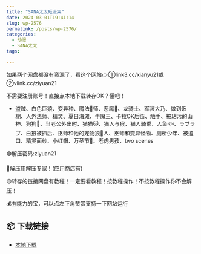 ```yaml
---
title: "SANA太太短漫集"
date: 2024-03-01T19:41:14
slug: wp-2576
permalink: /posts/wp-2576/
categories:
  - 动漫
  - SANA太太
tags:

---
```


如果两个网盘都没有资源了，看这个网站👉①link3.cc/xianyu21或②vlink.cc/ziyuan21

不需要注册账号！直接点本地下载转存OK？懂吧！

*   盗贼、白色巨猿、变异种、魔法🔮师、恶魔👿、龙骑士、军装大乃、做到饭糊、人外法师、精灵、夏日海滩、牛魔王、卡拉OK后街、触手、被玷污的山神、狗狗🐶、当老公外出时、猫猫🐱、猫人与猴、猫人骑乘、人鱼🐟、ラブラブ、白狼被抓后、巫师和他的宠物狼🐺人、巫师和变异怪物、厕所少年、被迫口、精灵面纱、小红帽、万圣节🎃、老虎男孩、two scenes

🟢解压密码:ziyuan21

🔵解压用解压专家！(应用商店有)

🟡转存的链接网盘有教程！一定要看教程！按教程操作！不按教程操作你不会解压！

💰🈶能力的宝，可以点左下角赞赏支持一下网站运行

## 📦 下载链接
- [本地下载](https://blziyuan21.com/pay-download/2576?key=754e19f125&down_id=0)

